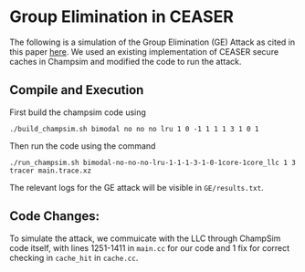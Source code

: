 # Group Elimination in CEASER

The following is a simulation of the Group Elimination (GE) Attack as cited in this paper [here](https://arxiv.org/pdf/2008.01957.pdf). We used an existing implementation of CEASER secure caches in Champsim and modified the code to run the attack.

## Compile and Execution
First build the champsim code using
```console
./build_champsim.sh bimodal no no no lru 1 0 -1 1 1 1 3 1 0 1
```

Then run the code using the command
```console 
./run_champsim.sh bimodal-no-no-no-lru-1-1-1-3-1-0-1core-1core_llc 1 3 tracer main.trace.xz
```

The relevant logs for the GE attack will be visible in `GE/results.txt`.

## Code Changes:

To simulate the attack, we commuicate with the LLC through ChampSim code itself, with lines 1251-1411 in `main.cc` for our code and 1 fix for correct checking in `cache_hit` in `cache.cc`.

